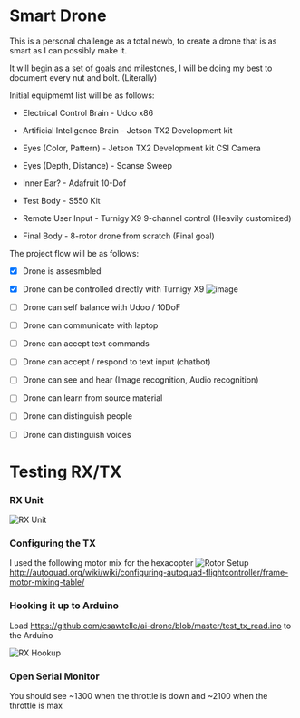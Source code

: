 # Smart Drone

This is a personal challenge as a total newb, to create a drone that is as smart as I can possibly make it.

It will begin as a set of goals and milestones, I will be doing my best to document every nut and bolt. (Literally)


Initial equipmemt list will be as follows:

* Electrical Control Brain - Udoo x86 

* Artificial Intellgence Brain - Jetson TX2 Development kit

* Eyes (Color, Pattern) - Jetson TX2 Development kit CSI Camera

* Eyes (Depth, Distance) - Scanse Sweep

* Inner Ear? - Adafruit 10-Dof

* Test Body - S550 Kit

* Remote User Input - Turnigy X9 9-channel control (Heavily customized)

* Final Body - 8-rotor drone from scratch  (Final goal)

The project flow will be as follows:

- [x] Drone is assesmbled
- [x] Drone can be controlled directly with Turnigy X9
![image](https://user-images.githubusercontent.com/12061655/31402290-6ce9e514-adaa-11e7-88c7-df3bcc640ac1.png)
- [ ] Drone can self balance with Udoo / 10DoF
- [ ] Drone can communicate with laptop
- [ ] Drone can accept text commands
- [ ] Drone can accept / respond to text input (chatbot)
- [ ] Drone can see and hear (Image recognition, Audio recognition)
- [ ] Drone can learn from source material
- [ ] Drone can distinguish people
- [ ] Drone can distinguish voices



# Testing RX/TX

### RX Unit
![RX Unit](https://user-images.githubusercontent.com/12061655/31365119-10c2d5de-ad1e-11e7-895c-21ea2a86d735.png)

### Configuring the TX
I used the following motor mix for the hexacopter
![Rotor Setup](https://user-images.githubusercontent.com/12061655/31257565-19bca576-a9ee-11e7-8e64-d0e4d13e2339.png)
http://autoquad.org/wiki/wiki/configuring-autoquad-flightcontroller/frame-motor-mixing-table/

### Hooking it up to Arduino
Load https://github.com/csawtelle/ai-drone/blob/master/test_tx_read.ino to the Arduino

![RX Hookup](https://user-images.githubusercontent.com/12061655/31365089-ef51ac7c-ad1d-11e7-98b9-eaa387b6aef2.png)

### Open Serial Monitor
You should see ~1300 when the throttle is down and ~2100 when the throttle is max 
